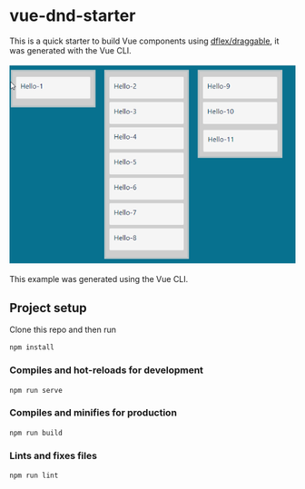 # vue-dnd-starter
This is a quick starter to build Vue components using [dflex/draggable](https://github.com/dflex-js/dflex/tree/master/packages/draggable), it was generated with the Vue CLI.

<p align="center">
    <img src="https://raw.githubusercontent.com/dflex-js/dflex/master/packages/draggable/img/draggable.gif" alt="show how dragabble works" />
</p>


This example was generated using the Vue CLI.

## Project setup
Clone this repo and then run
```
npm install
```

### Compiles and hot-reloads for development
```
npm run serve
```

### Compiles and minifies for production
```
npm run build
```

### Lints and fixes files
```
npm run lint
```
